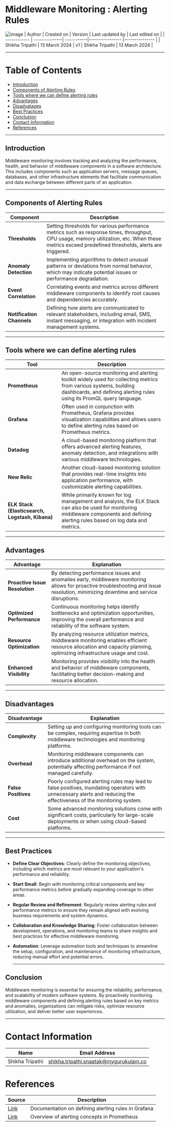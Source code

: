 # Middleware Monitoring : Alerting Rules
![image](https://github.com/CodeOps-Hub/Documentation/assets/156056746/17b5300b-0928-464f-aa18-e1a9910cbe8c)
|   Author     |  Created on   |  Version   | Last updated by | Last edited on |
| ------------ | --------------| -----------|---------------- |--------------- |
| Shikha Tripathi | 13 March 2024 |     v1     | Shikha Tripathi    | 13 March 2024  |

---
# Table of Contents 
+ [Introduction](#Introduction)
+ [Components of Alerting Rules](#Components-of-Alerting-Rules)
+ [Tools where we can define alerting rules](#Tools-where-we-can-define-alerting-rules)
+ [Advantages](#Advantages)
+ [Disadvatages](#Disadvatages)
+ [Best Practices](#Best-Practices)
+ [Conclusion](#Conclusion)
+ [Contact Information](#contact-information)
+ [References](#References)
***
## Introduction 
Middleware monitoring involves tracking and analyzing the performance, health, and behavior of middleware components in a software architecture. This includes components such as application servers, message queues, 
databases, and other infrastructure elements that facilitate communication and data exchange between different parts of an application.
***
## Components of Alerting Rules

|  Component                      |        Description                  |
|---------------------------------|-------------------------------------|
|  **Thresholds**           |  Setting thresholds for various performance metrics such as response times, throughput, CPU usage, memory utilization, etc. When these metrics exceed predefined thresholds, alerts are triggered.|
|**Anomaly Detection**  |    Implementing algorithms to detect unusual patterns or deviations from normal behavior, which may indicate potential issues or performance degradation.
|  **Event Correlation**   | Correlating events and metrics across different middleware components to identify root causes and dependencies accurately.|
| **Notification Channels**  |  Defining how alerts are communicated to relevant stakeholders, including email, SMS, instant messaging, or integration with incident management systems.|

***
## Tools where we can define alerting rules
| Tool	| Description   |
|-------|---------------|
| **Prometheus** | An open-source monitoring and alerting toolkit widely used for collecting metrics from various systems, building dashboards, and defining alerting rules using its PromQL query language.|
| **Grafana**   | Often used in conjunction with Prometheus, Grafana provides visualization capabilities and allows users to define alerting rules based on Prometheus metrics.|
| **Datadog**   | A cloud-based monitoring platform that offers advanced alerting features, anomaly detection, and integrations with various middleware technologies.|
| **New Relic**  | Another cloud-based monitoring solution that provides real-time insights into application performance, with customizable alerting capabilities.|
|**ELK Stack (Elasticsearch, Logstash, Kibana)** | While primarily known for log management and analysis, the ELK Stack can also be used for monitoring middleware components and defining alerting rules based on log data and metrics.|


***
## Advantages
| **Advantage**                               | **Explanation**    |
|---------------------------------------------|--------------------|
| **Proactive Issue Resolution**|  By detecting performance issues and anomalies early, middleware monitoring allows for proactive troubleshooting and issue resolution, minimizing downtime and service disruptions.|
| **Optimized Performance** | Continuous monitoring helps identify bottlenecks and optimization opportunities, improving the overall performance and reliability of the software system.|
| **Resource Optimization**| By analyzing resource utilization metrics, middleware monitoring enables efficient resource allocation and capacity planning, optimizing infrastructure usage and cost.|
|**Enhanced Visibility**| Monitoring provides visibility into the health and behavior of middleware components, facilitating better decision-making and resource allocation.|

***
## Disadvantages
| **Disadvantage**                                | **Explanation**         
|-------------------------------------------------|---------------|
| **Complexity**| Setting up and configuring monitoring tools can be complex, requiring expertise in both middleware technologies and monitoring platforms.|
| **Overhead** | Monitoring middleware components can introduce additional overhead on the system, potentially affecting performance if not managed carefully.|
| **False Positives** | Poorly configured alerting rules may lead to false positives, inundating operators with unnecessary alerts and reducing the effectiveness of the monitoring system.|
| **Cost** | Some advanced monitoring solutions come with significant costs, particularly for large-scale deployments or when using cloud-based platforms.|
***
## Best Practices
* **Define Clear Objectives**: Clearly define the monitoring objectives, including which metrics are most relevant to your application's performance and reliability.
* **Start Small**: Begin with monitoring critical components and key performance metrics before gradually expanding coverage to other areas.
* **Regular Review and Refinement**: Regularly review alerting rules and performance metrics to ensure they remain aligned with evolving business requirements and system dynamics.
* **Collaboration and Knowledge Sharing**: Foster collaboration between development, operations, and monitoring teams to share insights and best practices for effective middleware monitoring.
* **Automation**: Leverage automation tools and techniques to streamline the setup, configuration, and maintenance of monitoring infrastructure, reducing manual effort and potential errors.

  ***
## Conclusion
  Middleware monitoring is essential for ensuring the reliability, performance, and scalability of modern software systems. By proactively monitoring middleware components and defining alerting rules based on key metrics and anomalies, organizations can mitigate risks, optimize resource utilization, and deliver better user experiences.
  ***
  # Contact Information

|  Name                     |        	Email Address           |
| ------------              | --------------------------------|
| Shikha Tripathi           | shikha.tripathi.snaatak@mygurukulam.co|  

# References

| Source                                                                                               | Description          |
| ---------------------------------------------------------------------------------------------------- | ---------------------|
| [Link](https://grafana.com/docs/grafana/latest/alerting/fundamentals/alert-rules/) | Documentation on defining alerting rules in Grafana  |
| [Link](https://prometheus.io/docs/alerting/latest/overview/)                  | Overview of alerting concepts in Prometheus        |




